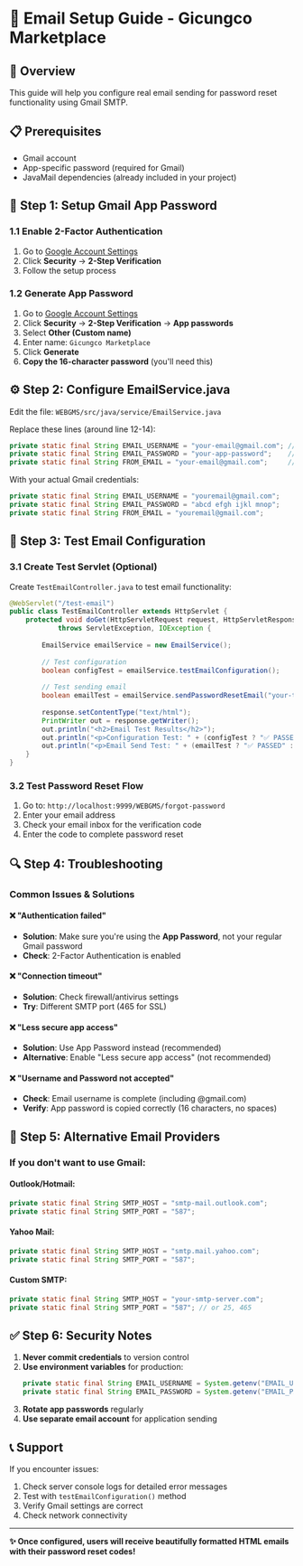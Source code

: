 # 📧 Email Setup Guide - Gicungco Marketplace

## 🎯 Overview
This guide will help you configure real email sending for password reset functionality using Gmail SMTP.

## 📋 Prerequisites
- Gmail account
- App-specific password (required for Gmail)
- JavaMail dependencies (already included in your project)

## 🔧 Step 1: Setup Gmail App Password

### 1.1 Enable 2-Factor Authentication
1. Go to [Google Account Settings](https://myaccount.google.com/)
2. Click **Security** → **2-Step Verification**
3. Follow the setup process

### 1.2 Generate App Password
1. Go to [Google Account Settings](https://myaccount.google.com/)
2. Click **Security** → **2-Step Verification** → **App passwords**
3. Select **Other (Custom name)**
4. Enter name: `Gicungco Marketplace`
5. Click **Generate**
6. **Copy the 16-character password** (you'll need this)

## ⚙️ Step 2: Configure EmailService.java

Edit the file: `WEBGMS/src/java/service/EmailService.java`

Replace these lines (around line 12-14):
```java
private static final String EMAIL_USERNAME = "your-email@gmail.com"; // Change this
private static final String EMAIL_PASSWORD = "your-app-password";    // Change this
private static final String FROM_EMAIL = "your-email@gmail.com";     // Change this
```

With your actual Gmail credentials:
```java
private static final String EMAIL_USERNAME = "youremail@gmail.com";     // Your Gmail
private static final String EMAIL_PASSWORD = "abcd efgh ijkl mnop";     // App Password
private static final String FROM_EMAIL = "youremail@gmail.com";         // Your Gmail
```

## 🧪 Step 3: Test Email Configuration

### 3.1 Create Test Servlet (Optional)
Create `TestEmailController.java` to test email functionality:

```java
@WebServlet("/test-email")
public class TestEmailController extends HttpServlet {
    protected void doGet(HttpServletRequest request, HttpServletResponse response) 
            throws ServletException, IOException {
        
        EmailService emailService = new EmailService();
        
        // Test configuration
        boolean configTest = emailService.testEmailConfiguration();
        
        // Test sending email
        boolean emailTest = emailService.sendPasswordResetEmail("your-test-email@gmail.com", "123456");
        
        response.setContentType("text/html");
        PrintWriter out = response.getWriter();
        out.println("<h2>Email Test Results</h2>");
        out.println("<p>Configuration Test: " + (configTest ? "✅ PASSED" : "❌ FAILED") + "</p>");
        out.println("<p>Email Send Test: " + (emailTest ? "✅ PASSED" : "❌ FAILED") + "</p>");
    }
}
```

### 3.2 Test Password Reset Flow
1. Go to: `http://localhost:9999/WEBGMS/forgot-password`
2. Enter your email address
3. Check your email inbox for the verification code
4. Enter the code to complete password reset

## 🔍 Step 4: Troubleshooting

### Common Issues & Solutions

#### ❌ "Authentication failed"
- **Solution**: Make sure you're using the **App Password**, not your regular Gmail password
- **Check**: 2-Factor Authentication is enabled

#### ❌ "Connection timeout"
- **Solution**: Check firewall/antivirus settings
- **Try**: Different SMTP port (465 for SSL)

#### ❌ "Less secure app access"
- **Solution**: Use App Password instead (recommended)
- **Alternative**: Enable "Less secure app access" (not recommended)

#### ❌ "Username and Password not accepted"
- **Check**: Email username is complete (including @gmail.com)
- **Verify**: App password is copied correctly (16 characters, no spaces)

## 🚀 Step 5: Alternative Email Providers

### If you don't want to use Gmail:

#### Outlook/Hotmail:
```java
private static final String SMTP_HOST = "smtp-mail.outlook.com";
private static final String SMTP_PORT = "587";
```

#### Yahoo Mail:
```java
private static final String SMTP_HOST = "smtp.mail.yahoo.com";
private static final String SMTP_PORT = "587";
```

#### Custom SMTP:
```java
private static final String SMTP_HOST = "your-smtp-server.com";
private static final String SMTP_PORT = "587"; // or 25, 465
```

## ✅ Step 6: Security Notes

1. **Never commit credentials** to version control
2. **Use environment variables** for production:
   ```java
   private static final String EMAIL_USERNAME = System.getenv("EMAIL_USERNAME");
   private static final String EMAIL_PASSWORD = System.getenv("EMAIL_PASSWORD");
   ```
3. **Rotate app passwords** regularly
4. **Use separate email account** for application sending

## 📞 Support

If you encounter issues:
1. Check server console logs for detailed error messages
2. Test with `testEmailConfiguration()` method
3. Verify Gmail settings are correct
4. Check network connectivity

---

**✨ Once configured, users will receive beautifully formatted HTML emails with their password reset codes!**